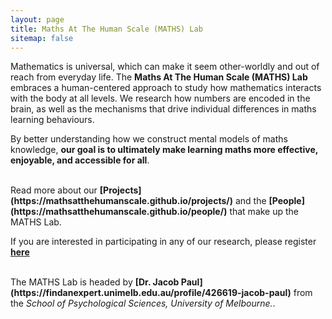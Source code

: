 ```yaml
---
layout: page
title: Maths At The Human Scale (MATHS) Lab
sitemap: false
---
```


Mathematics is universal, which can make it seem other-worldly and out of reach from everyday life. The <b>Maths At The Human Scale (MATHS) Lab</b> embraces a human-centered approach to study how mathematics interacts with the body at all levels. We research how numbers are encoded in the brain, as well as the mechanisms that drive individual differences in maths learning behaviours.<br>

By better understanding how we construct mental models of maths knowledge, <b>our goal is to ultimately make learning maths more effective, enjoyable, and accessible for all</b>.<br>

<br>
Read more about our <b>[Projects](https://mathsatthehumanscale.github.io/projects/)</b> and the <b>[People](https://mathsatthehumanscale.github.io/people/)</b> that make up the MATHS Lab.<br>

If you are interested in participating in any of our research, please register <b>[here](https://mathsatthehumanscale.github.io/participate/)</b><br>

<br>
The MATHS Lab is headed by <b>[Dr. Jacob Paul](https://findanexpert.unimelb.edu.au/profile/426619-jacob-paul)</b> from the <i>School of Psychological Sciences, University of Melbourne.</i>.
